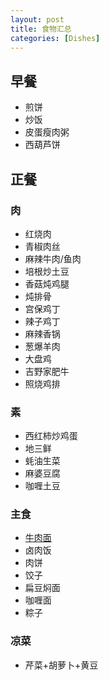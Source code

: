 ```yaml
---
layout: post
title: 食物汇总
categories: [Dishes]
---
```


## 早餐
* 煎饼
* 炒饭
* 皮蛋瘦肉粥
* 西葫芦饼


## 正餐


### 肉
* 红烧肉
* 青椒肉丝
* 麻辣牛肉/鱼肉
* 培根炒土豆
* 香菇炖鸡腿
* 炖排骨
* 宫保鸡丁
* 辣子鸡丁
* 麻辣香锅
* 葱爆羊肉
* 大盘鸡
* 吉野家肥牛
* 照烧鸡排

### 素
* 西红柿炒鸡蛋
* 地三鲜
* 蚝油生菜
* 麻婆豆腐
* 咖喱土豆


### 主食
* [牛肉面]({{site.url}}/dishes/2019/08/26/牛肉面/)
* 卤肉饭
* 肉饼
* 饺子
* 扁豆焖面
* 咖喱面
* 粽子


### 凉菜
* 芹菜+胡萝卜+黄豆
